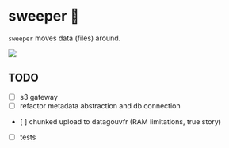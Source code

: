 # sweeper 🧹

`sweeper` moves data (files) around.

![](https://media.giphy.com/media/kEWvxeoP9b1HShmFes/giphy.gif)

## TODO

- [ ] s3 gateway
- [ ] refactor metadata abstraction and db connection
- [ ] chunked upload to datagouvfr (RAM limitations, true story)
- [ ] tests

